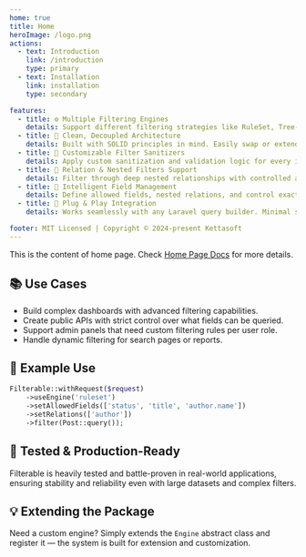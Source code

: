 ```yaml
---
home: true
title: Home
heroImage: /logo.png
actions:
  - text: Introduction
    link: /introduction
    type: primary
  - text: Installation
    link: installation
    type: secondary

features:
  - title: ⚙️ Multiple Filtering Engines
    details: Support different filtering strategies like RuleSet, Tree-Based, Dynamic Methods, and SQL Expressions — all pluggable and extensible.
  - title: 🧩 Clean, Decoupled Architecture
    details: Built with SOLID principles in mind. Easily swap or extend engines without touching core logic.
  - title: 🧼 Customizable Filter Sanitizers
    details: Apply custom sanitization and validation logic for every input field or filter operator.
  - title: 🔗 Relation & Nested Filters Support
    details: Filter through deep nested relationships with controlled access and relation depth to preserve performance and security.
  - title: 🧠 Intelligent Field Management
    details: Define allowed fields, nested relations, and control exactly what’s queryable in each context.
  - title: 🚀 Plug & Play Integration
    details: Works seamlessly with any Laravel query builder. Minimal setup required to get started.

footer: MIT Licensed | Copyright © 2024-present Kettasoft
---
```


This is the content of home page. Check [Home Page Docs][intro] for more details.

[intro]: /introduction

## 📚 Use Cases

- Build complex dashboards with advanced filtering capabilities.
- Create public APIs with strict control over what fields can be queried.
- Support admin panels that need custom filtering rules per user role.
- Handle dynamic filtering for search pages or reports.

## 🔧 Example Use

```php
Filterable::withRequest($request)
    ->useEngine('ruleset')
    ->setAllowedFields(['status', 'title', 'author.name'])
    ->setRelations(['author'])
    ->filter(Post::query());
```

## 🧪 Tested & Production-Ready

Filterable is heavily tested and battle-proven in real-world applications, ensuring stability and reliability even with large datasets and complex filters.

## 💡 Extending the Package

Need a custom engine? Simply extends the `Engine` abstract class and register it — the system is built for extension and customization.

